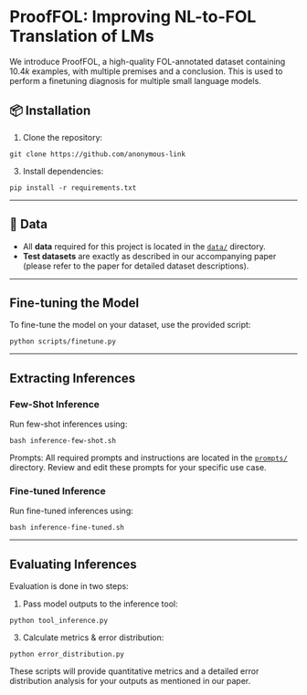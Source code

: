 # ProofFOL: Improving NL-to-FOL Translation of  LMs

We introduce ProofFOL, a high-quality FOL-annotated dataset containing $10.4k$ examples, with multiple premises and a conclusion. This is used to perform a finetuning diagnosis for multiple small language models.

## 📦 Installation
1. Clone the repository:
 ```
 git clone https://github.com/anonymous-link
```

3. Install dependencies:
```
pip install -r requirements.txt
```
---

## 📂 Data
- All **data** required for this project is located in the [`data/`](data/) directory.  
- **Test datasets** are exactly as described in our accompanying paper (please refer to the paper for detailed dataset descriptions).  

---

## Fine-tuning the Model
To fine-tune the model on your dataset, use the provided script:

```
python scripts/finetune.py
```

---

## Extracting Inferences
### Few-Shot Inference
Run few-shot inferences using:

```
bash inference-few-shot.sh
```

Prompts: All required prompts and instructions are located in the [`prompts/`](prompts/) directory. Review and edit these prompts for your specific use case.

### Fine-tuned Inference
Run fine-tuned inferences using:

```
bash inference-fine-tuned.sh
```

---

## Evaluating Inferences
Evaluation is done in two steps:
1. Pass model outputs to the inference tool:
```
python tool_inference.py
```
3. Calculate metrics & error distribution:
```
python error_distribution.py
```

These scripts will provide quantitative metrics and a detailed error distribution analysis for your outputs as mentioned in our paper.
